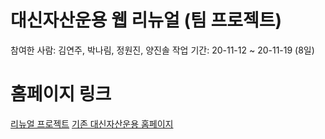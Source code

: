 # 대신자산운용 웹 리뉴얼 (팀 프로젝트)
참여한 사람: 김연주, 박나림, 정원진, 양진솔
작업 기간: 20-11-12 ~ 20-11-19 (8일)

# 홈페이지 링크
[리뉴얼 프로젝트](https://ddirim.github.io/daishin/)
[기존 대신자산운용 홈페이지](http://www.ditm.co.kr/webapp/index.jsp)

